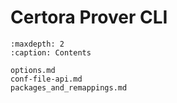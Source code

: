 Certora Prover CLI
==================

```{toctree}
:maxdepth: 2
:caption: Contents

options.md
conf-file-api.md
packages_and_remappings.md
```

